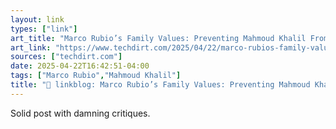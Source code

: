 ```yaml
---
layout: link
types: ["link"]
art_title: "Marco Rubio’s Family Values: Preventing Mahmoud Khalil From Witnessing His Child’s Birth"
art_link: "https://www.techdirt.com/2025/04/22/marco-rubios-family-values-preventing-mahmoud-khalil-from-witnessing-his-childs-birth/"
sources: ["techdirt.com"]
date: 2025-04-22T16:42:51-04:00
tags: ["Marco Rubio","Mahmoud Khalil"]
title: "🔗 linkblog: Marco Rubio’s Family Values: Preventing Mahmoud Khalil From Witnessing His Child’s Birth"
---
```

Solid post with damning critiques.